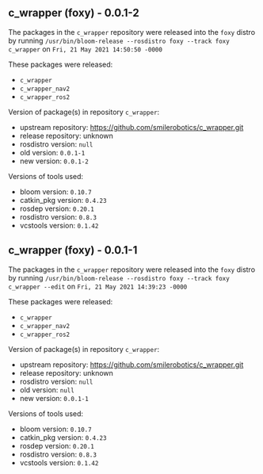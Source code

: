 ## c_wrapper (foxy) - 0.0.1-2

The packages in the `c_wrapper` repository were released into the `foxy` distro by running `/usr/bin/bloom-release --rosdistro foxy --track foxy c_wrapper` on `Fri, 21 May 2021 14:50:50 -0000`

These packages were released:
- `c_wrapper`
- `c_wrapper_nav2`
- `c_wrapper_ros2`

Version of package(s) in repository `c_wrapper`:

- upstream repository: https://github.com/smilerobotics/c_wrapper.git
- release repository: unknown
- rosdistro version: `null`
- old version: `0.0.1-1`
- new version: `0.0.1-2`

Versions of tools used:

- bloom version: `0.10.7`
- catkin_pkg version: `0.4.23`
- rosdep version: `0.20.1`
- rosdistro version: `0.8.3`
- vcstools version: `0.1.42`


## c_wrapper (foxy) - 0.0.1-1

The packages in the `c_wrapper` repository were released into the `foxy` distro by running `/usr/bin/bloom-release --rosdistro foxy --track foxy c_wrapper --edit` on `Fri, 21 May 2021 14:39:23 -0000`

These packages were released:
- `c_wrapper`
- `c_wrapper_nav2`
- `c_wrapper_ros2`

Version of package(s) in repository `c_wrapper`:

- upstream repository: https://github.com/smilerobotics/c_wrapper.git
- release repository: unknown
- rosdistro version: `null`
- old version: `null`
- new version: `0.0.1-1`

Versions of tools used:

- bloom version: `0.10.7`
- catkin_pkg version: `0.4.23`
- rosdep version: `0.20.1`
- rosdistro version: `0.8.3`
- vcstools version: `0.1.42`


